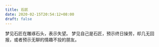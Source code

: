 ```yaml
---
title: 石匠
date: 2020-02-15T20:54:12+08:00
draft: false
---
```


梦见石匠在雕琢石头，表示失望。
梦见自己是石匠，预示终日操劳，却几无回报，或者预示无聊的情趣不投的朋友。

